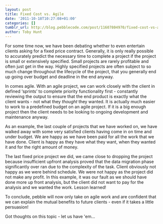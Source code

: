 ```yaml
---
layout: post
title: Fixed Cost vs. Agile
date: '2011-10-18T10:27:08+01:00'
categories: []
tumblr_url: http://blog.pebblecode.com/post/11607804970/fixed-cost-vs-agile
author: Toby Hunt
---
```

<p>For some time now, we have been debating whether to even entertain clients asking for a fixed price contract. Generally, it is only really possible to accurately predict the necessary time to complete a project if the project is small or extensively specified. Small projects are rarely profitable and often just get in the way. Highly specified projects are often subject to so much change throughout the lifecycle of the project, that you generally end up going over budget and deadline in the end anyway. </p>

<p>In comes agile. With an agile project, we can work closely with the client in defined &lsquo;sprints&rsquo; to complete priority functionality first - constantly reviewing the output to ensure that the end product is exactly what the client wants - not what they <i>thought</i> they wanted. It is actually much easier to work to a predefined budget on an agile project. If it is a big enough project then the client needs to be looking to ongoing development and maintenance anyway. </p>

<p>As an example, the last couple of projects that we have worked on, we have walked away with some very satisfied clients having come in on time and under budget. We are happy as we have been paid for all the work that we have done. Client is happy as they have what they want, when they wanted it and for the right amount of money. </p>

<p>The last fixed price project we did, we came close to dropping the project because insufficient upfront analysis proved that the data migration phase significantly over ran due to the complexity of the task. Client obviously not happy as we were behind schedule. We were not happy as the project did not make any profit. In this example, it was our fault as we should have done more up front analysis, but the client did not want to pay for the analysis and we wanted the work. Lesson learned! </p>

<p>To conclude, pebble will now only take on agile work and are confident that we can explain the mutual benefits to future clients - even if it takes a little persuasion! </p>

<p>Got thoughts on this topic - let us have 'em&hellip;</p>
